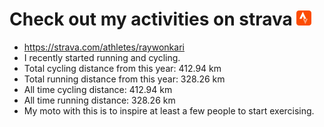 # Check out my activities on strava ![logo](https://github.com/raywonkari/raywonkari/blob/master/logo/strava.png)
* https://strava.com/athletes/raywonkari
* I recently started running and cycling.
* Total cycling distance from this year: 412.94 km
* Total running distance from this year: 328.26 km
* All time cycling distance: 412.94 km
* All time running distance: 328.26 km
* My moto with this is to inspire at least a few people to start exercising.
